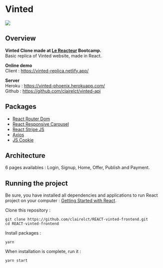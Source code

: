 # Vinted

[![](http://image.noelshack.com/fichiers/2021/23/3/1623221555-cover-vinted.jpg)](https://vinted-replica.netlify.app/)

## Overview

**Vinted Clone made at [Le Reacteur](https://www.lereacteur.io/) Bootcamp.**  
Basic replica of Vinted website, made in React.<br />

**Online demo** <br />
Client : https://vinted-replica.netlify.app/ <br />

**Server** <br />
Heroku : https://vinted-phoenix.herokuapp.com/ <br />
Github : https://github.com/clairelct/vinted-api

## Packages

- [React Router Dom](https://reacttraining.com/react-router/web/guides/quick-start)
- [React Responsive Carousel](https://github.com/leandrowd/react-responsive-carousel)
- [React Stripe JS](https://github.com/stripe/react-stripe-js)
- [Axios](https://github.com/axios/axios)
- [JS Cookie](https://github.com/js-cookie/js-cookie)

## Architecture

6 pages availables : Login, Signup, Home, Offer, Publish and Payment.

## Running the project

Be sure, you have installed all dependencies and applications to run React project on your computer : [Getting Started with React](https://reactjs.org/docs/getting-started.html).

Clone this repository :

```
git clone https://github.com/clairelct/REACT-vinted-frontend.git
cd REACT-vinted-frontend
```

Install packages :

```
yarn
```

When installation is complete, run it :

```
yarn start
```

